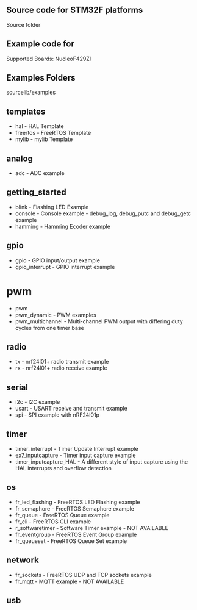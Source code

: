 ## Source code for STM32F platforms
Source folder

## Example code for
Supported Boards: NucleoF429ZI 

## Examples Folders 
sourcelib/examples

## templates
* hal - HAL Template
* freertos - FreeRTOS Template
* mylib - mylib Template

## analog  
* adc - ADC example

## getting_started  
* blink - Flashing LED Example
* console - Console example - debug_log, debug_putc and debug_getc example
* hamming - Hamming Ecoder example

## gpio  
* gpio - GPIO input/output example
* gpio_interrupt - GPIO interrupt example

# pwm  
* pwm
* pwm_dynamic - PWM examples
* pwm_multichannel - Multi-channel PWM output with differing duty cycles from one timer base

## radio  
* tx - nrf24l01+ radio transmit example
* rx - nrf24l01+ radio receive example

## serial 
* i2c - I2C example
* usart - USART receive and transmit example
* spi - SPI example with nRF24l01p

## timer 
* timer_interrupt - Timer Update Interrupt example
* ex7_inputcapture - Timer input capture example
* timer_inputcapture_HAL - A different style of input capture using the HAL interrupts and overflow detection

## os
* fr_led_flashing - FreeRTOS LED Flashing example
* fr_semaphore - FreeRTOS Semaphore example
* fr_queue - FreeRTOS Queue example
* fr_cli - FreeRTOS CLI example
* r_softwaretimer - Software Timer example - NOT AVAILABLE
* fr_eventgroup - FreeRTOS Event Group example
* fr_queueset - FreeRTOS Queue Set example

## network
* fr_sockets - FreeRTOS UDP and TCP sockets example
* fr_mqtt - MQTT example - NOT AVAILABLE

## usb
